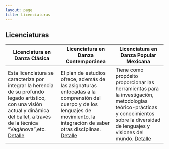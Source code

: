 ```yaml
---
layout: page
title: Licenciaturas
---
```


## Licenciaturas

|Licenciatura en Danza Clásica|Licenciatura en Danza Contemporánea|Licenciatura en Danza Popular Mexicana|
|------------------------------|--------------------------|------------------------|
|Esta licenciatura se caracteriza por integrar la herencia de su profundo legado artístico, con una visión actual y dinámica del ballet, a través de la técnica “Vagánova”,etc. <a href="lic1.html" class="button special">Detalle</a>|El plan de estudios ofrece, además de las asignaturas enfocadas a la comprensión del cuerpo y de los lenguajes de movimiento, la integración de saber otras disciplinas. <a href="lic2.html" class="button special">Detalle</a>|Tiene como propósito proporcionar las herramientas para la investigación, metodologías teórico-prácticas y conocimientos sobre la diversidad de lenguajes y visiones del mundo. <a href="lic3.html" class="button special">Detalle</a>




